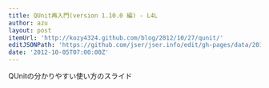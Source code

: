 ```yaml
---
title: QUnit再入門(version 1.10.0 編) - L4L
author: azu
layout: post
itemUrl: 'http://kozy4324.github.com/blog/2012/10/27/qunit/'
editJSONPath: 'https://github.com/jser/jser.info/edit/gh-pages/data/2012/10/index.json'
date: '2012-10-05T07:00:00Z'
---
```

QUnitの分かりやすい使い方のスライド
